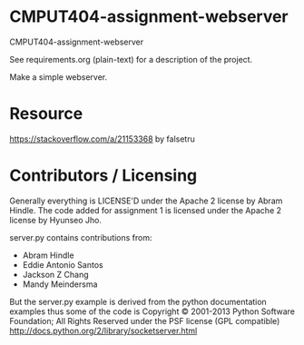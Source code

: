 CMPUT404-assignment-webserver
=============================

CMPUT404-assignment-webserver

See requirements.org (plain-text) for a description of the project.

Make a simple webserver.

Resource
=============================
https://stackoverflow.com/a/21153368 by falsetru

Contributors / Licensing
========================

Generally everything is LICENSE'D under the Apache 2 license by Abram Hindle.
The code added for assignment 1 is licensed under the Apache 2 license by Hyunseo Jho.

server.py contains contributions from:

* Abram Hindle
* Eddie Antonio Santos
* Jackson Z Chang
* Mandy Meindersma 

But the server.py example is derived from the python documentation
examples thus some of the code is Copyright © 2001-2013 Python
Software Foundation; All Rights Reserved under the PSF license (GPL
compatible) http://docs.python.org/2/library/socketserver.html

